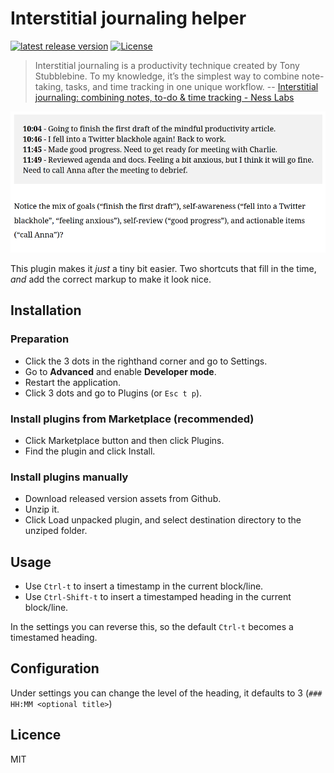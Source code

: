 # Interstitial journaling helper

[![latest release version](https://img.shields.io/github/v/release/QWxleA/logseq-interstitial-heading-plugin)](https://github.com/QWxleA/logseq-interstitial-heading-plugin)
[![License](https://img.shields.io/github/license/QWxleA/logseq-interstitial-heading-plugin?color=blue)](https://github.com/QWxleA/logseq-interstitial-heading-plugin/blob/main/LICENSE)

> Interstitial journaling is a productivity technique created by Tony Stubblebine. To my knowledge, it’s the simplest way to combine note-taking, tasks, and time tracking in one unique workflow. -- [Interstitial journaling: combining notes, to-do & time tracking - Ness Labs](https://nesslabs.com/interstitial-journaling)

![journal](./journal.png)

This plugin makes it *just* a tiny bit easier. Two shortcuts that fill in the time, *and* add the correct markup to make it look nice.

## Installation

### Preparation

- Click the 3 dots in the righthand corner and go to Settings.
- Go to **Advanced** and enable **Developer mode**.
- Restart the application.
- Click 3 dots and go to Plugins (or `Esc t p`).

### Install plugins from Marketplace (recommended) 

- Click Marketplace button and then click Plugins.
- Find the plugin and click Install.

### Install plugins manually

- Download released version assets from Github.
- Unzip it.
- Click Load unpacked plugin, and select destination directory to the unziped folder.

## Usage

- Use `Ctrl-t` to insert a timestamp in the current block/line.
- Use `Ctrl-Shift-t` to insert a timestamped heading in the current block/line.

In the settings you can reverse this, so the default `Ctrl-t` becomes a timestamed heading.

## Configuration

Under settings you can change the level of the heading, it defaults to 3 (`### HH:MM <optional title>`)

## Licence

MIT
